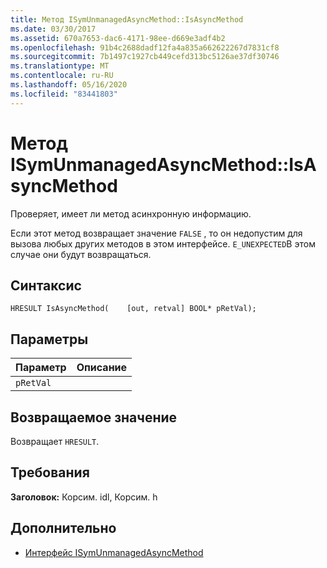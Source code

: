 ```yaml
---
title: Метод ISymUnmanagedAsyncMethod::IsAsyncMethod
ms.date: 03/30/2017
ms.assetid: 670a7653-dac6-4171-98ee-d669e3adf4b2
ms.openlocfilehash: 91b4c2688dadf12fa4a835a662622267d7831cf8
ms.sourcegitcommit: 7b1497c1927cb449cefd313bc5126ae37df30746
ms.translationtype: MT
ms.contentlocale: ru-RU
ms.lasthandoff: 05/16/2020
ms.locfileid: "83441803"
---
```

# <a name="isymunmanagedasyncmethodisasyncmethod-method"></a>Метод ISymUnmanagedAsyncMethod::IsAsyncMethod
Проверяет, имеет ли метод асинхронную информацию.  
  
 Если этот метод возвращает значение `FALSE` , то он недопустим для вызова любых других методов в этом интерфейсе. `E_UNEXPECTED`В этом случае они будут возвращаться.  
  
## <a name="syntax"></a>Синтаксис  
  
```idl  
HRESULT IsAsyncMethod(    [out, retval] BOOL* pRetVal);  
```  
  
## <a name="parameters"></a>Параметры  
  
|Параметр|Описание|  
|---------------|-----------------|  
|`pRetVal`||  
  
## <a name="return-value"></a>Возвращаемое значение  
 Возвращает `HRESULT`.  
  
## <a name="requirements"></a>Требования  
 **Заголовок:** Корсим. idl, Корсим. h  
  
## <a name="see-also"></a>Дополнительно

- [Интерфейс ISymUnmanagedAsyncMethod](isymunmanagedasyncmethod-interface.md)
